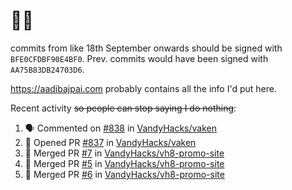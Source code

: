 # 👋🏻
<!--
**aadibajpai/aadibajpai** is a ✨ _special_ ✨ repository because its `README.md` (this file) appears on your GitHub profile.
-->
commits from like 18th September onwards should be signed with `BFE0CFDBF90E4BF0`. Prev. commits would have been signed with `AA75B83DB24703D6`.

https://aadibajpai.com probably contains all the info I'd put here.

Recent activity ~~so people can stop saying I do nothing~~:
<!--START_SECTION:activity-->
1. 🗣 Commented on [#838](https://github.com/VandyHacks/vaken/issues/838) in [VandyHacks/vaken](https://github.com/VandyHacks/vaken)
2. 💪 Opened PR [#837](https://github.com/VandyHacks/vaken/pull/837) in [VandyHacks/vaken](https://github.com/VandyHacks/vaken)
3. 🎉 Merged PR [#7](https://github.com/VandyHacks/vh8-promo-site/pull/7) in [VandyHacks/vh8-promo-site](https://github.com/VandyHacks/vh8-promo-site)
4. 🎉 Merged PR [#5](https://github.com/VandyHacks/vh8-promo-site/pull/5) in [VandyHacks/vh8-promo-site](https://github.com/VandyHacks/vh8-promo-site)
5. 🎉 Merged PR [#6](https://github.com/VandyHacks/vh8-promo-site/pull/6) in [VandyHacks/vh8-promo-site](https://github.com/VandyHacks/vh8-promo-site)
<!--END_SECTION:activity-->

